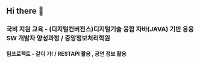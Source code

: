 ## Hi there 👋

<!--
**cheol418/cheol418** is a ✨ _special_ ✨ repository because its `README.md` (this file) appears on your GitHub profile.

Here are some ideas to get you started:

- 🔭 I’m currently working on ...
- 🌱 I’m currently learning ...
- 👯 I’m looking to collaborate on ...
- 🤔 I’m looking for help with ...
- 💬 Ask me about ...
- 📫 How to reach me: ...
- 😄 Pronouns: ...
- ⚡ Fun fact: ...
-->

### 국비 지원 교육 - (디지털컨버전스)디지털기술 융합 자바(JAVA) 기반 응용SW 개발자 양성과정 / 중앙정보처리학원

#### 팀프로젝트 - 같이 가! / RESTAPI 활용 , 공연 정보 활용


